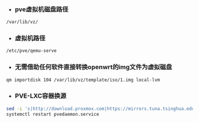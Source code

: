 
- ### pve虚拟机磁盘路径
```sh 
/var/lib/vz/
```
- ### 虚拟机路径
```sh
/etc/pve/qemu-serve
```
- ### 无需借助任何软件直接转换openwrt的img文件为虚拟磁盘
```sh  
qm importdisk 104 /var/lib/vz/template/iso/1.img local-lvm
```
- ### PVE-LXC容器换源
```sh
sed -i 's|http://download.proxmox.com|https://mirrors.tuna.tsinghua.edu.cn/proxmox|g' /usr/share/perl5/PVE/APLInfo.pm
systemctl restart pvedaemon.service
```

